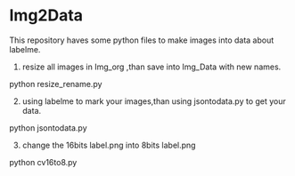 # Img2Data
This repository haves some python files to make images into data about labelme.
1. resize all images in Img_org ,than save into Img_Data with new names.

python resize_rename.py

2. using labelme to mark your images,than using jsontodata.py to get your data.

python jsontodata.py

3. change the 16bits label.png into 8bits label.png

python cv16to8.py
